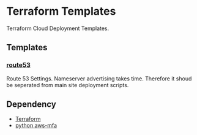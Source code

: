 
# Terraform Templates

Terraform Cloud Deployment Templates.

## Templates
### [route53](./template/route53)
Route 53 Settings.
Nameserver advertising takes time.
Therefore it shoud be seperated from main site deployment scripts.

## Dependency

+ [Terraform](https://www.terraform.io/)
+ [python aws-mfa](https://pypi.org/project/aws-mfa/)
